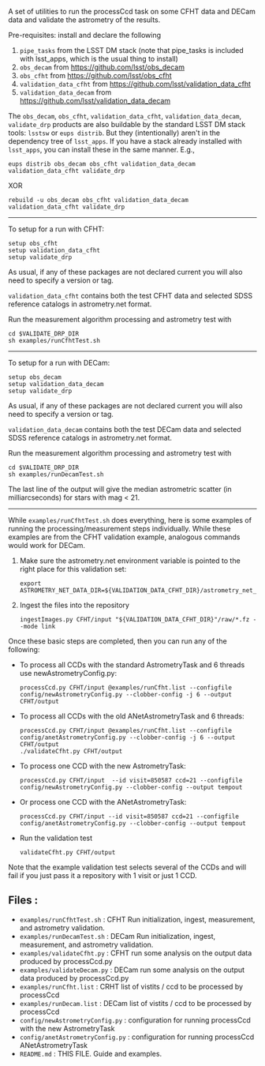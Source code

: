 A set of utilities to run the processCcd task on some 
CFHT data and DECam data
and validate the astrometry of the results.

Pre-requisites: install and declare the following
1. `pipe_tasks` from the LSST DM stack (note that pipe_tasks is included with lsst_apps, which is the usual thing to install)
2. `obs_decam` from https://github.com/lsst/obs_decam
3. `obs_cfht` from https://github.com/lsst/obs_cfht
4. `validation_data_cfht` from https://github.com/lsst/validation_data_cfht
5. `validation_data_decam` from https://github.com/lsst/validation_data_decam

The `obs_decam`, `obs_cfht`, `validation_data_cfht`, `validation_data_decam`, `validate_drp` products are also buildable by the standard LSST DM stack tools: `lsstsw` or `eups distrib`.  But they (intentionally) aren't in the dependency tree of `lsst_apps`.  If you have a stack already installed with `lsst_apps`, you can install these in the same manner.  E.g.,

```
eups distrib obs_decam obs_cfht validation_data_decam validation_data_cfht validate_drp
```

XOR

```
rebuild -u obs_decam obs_cfht validation_data_decam validation_data_cfht validate_drp
```

------
To setup for a run with CFHT:
```
setup obs_cfht 
setup validation_data_cfht
setup validate_drp
```
As usual, if any of these packages are not declared current you will also need to specify a version or tag.

`validation_data_cfht` contains both the test CFHT data and selected SDSS reference catalogs in astrometry.net format.

Run the measurement algorithm processing and astrometry test with
```
cd $VALIDATE_DRP_DIR
sh examples/runCfhtTest.sh
```

------
To setup for a run with DECam:
```
setup obs_decam
setup validation_data_decam
setup validate_drp
```
As usual, if any of these packages are not declared current you will also need to specify a version or tag.

`validation_data_decam` contains both the test DECam data and selected SDSS reference catalogs in astrometry.net format.

Run the measurement algorithm processing and astrometry test with
```
cd $VALIDATE_DRP_DIR
sh examples/runDecamTest.sh
```

The last line of the output will give the median astrometric scatter (in milliarcseconds) for stars with mag < 21.

------
While `examples/runCfhtTest.sh` does everything, here is some examples of running the processing/measurement steps individually.  While these examples are from  the CFHT validation example, analogous commands would work for DECam.

1. Make sure the astrometry.net environment variable is pointed to the right place for this validation set:
    ```
    export ASTROMETRY_NET_DATA_DIR=${VALIDATION_DATA_CFHT_DIR}/astrometry_net_data
    ```

2. Ingest the files into the repository
    ```
    ingestImages.py CFHT/input "${VALIDATION_DATA_CFHT_DIR}"/raw/*.fz --mode link
    ```

Once these basic steps are completed, then you can run any of the following:

* To process all CCDs with the standard AstrometryTask and 6 threads use newAstrometryConfig.py:
    ```
    processCcd.py CFHT/input @examples/runCfht.list --configfile config/newAstrometryConfig.py --clobber-config -j 6 --output CFHT/output
    ```

* To process all CCDs with the old ANetAstrometryTask and 6 threads:
    ```
    processCcd.py CFHT/input @examples/runCfht.list --configfile config/anetAstrometryConfig.py --clobber-config -j 6 --output CFHT/output
    ./validateCfht.py CFHT/output
    ```

* To process one CCD with the new AstrometryTask:
    ```
    processCcd.py CFHT/input  --id visit=850587 ccd=21 --configfile config/newAstrometryConfig.py --clobber-config --output tempout
    ```

* Or process one CCD with the ANetAstrometryTask:
    ```
    processCcd.py CFHT/input --id visit=850587 ccd=21 --configfile config/anetAstrometryConfig.py --clobber-config --output tempout
    ```

* Run the validation test
    ```
    validateCfht.py CFHT/output
    ```

Note that the example validation test selects several of the CCDs and will fail if you just pass it a repository with 1 visit or just 1 CCD.

Files :
-------
* `examples/runCfhtTest.sh`  : CFHT Run initialization, ingest, measurement, and astrometry validation.
* `examples/runDecamTest.sh` : DECam Run initialization, ingest, measurement, and astrometry validation.
* `examples/validateCfht.py`    : CFHT run some analysis on the output data produced by processCcd.py
* `examples/validateDecam.py`   : DECam run some analysis on the output data produced by processCcd.py
* `examples/runCfht.list`    : CRHT list of vistits / ccd to be processed by processCcd
* `examples/runDecam.list`   : DECam list of vistits / ccd to be processed by processCcd
* `config/newAstrometryConfig.py`  : configuration for running processCcd with the new AstrometryTask
* `config/anetAstrometryConfig.py` : configuration for running processCcd ANetAstrometryTask
* `README.md` : THIS FILE.  Guide and examples.
